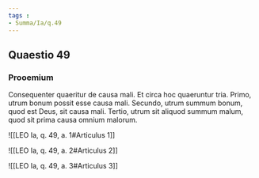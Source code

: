 ```yaml
---
tags : 
- Summa/Ia/q.49
---
```


## Quaestio 49

### Prooemium

Consequenter quaeritur de causa mali. Et circa hoc quaeruntur tria. Primo, utrum bonum possit esse causa mali. Secundo, utrum summum bonum, quod est Deus, sit causa mali. Tertio, utrum sit aliquod summum malum, quod sit prima causa omnium malorum.

![[LEO Ia, q. 49, a. 1#Articulus 1]]

![[LEO Ia, q. 49, a. 2#Articulus 2]]

![[LEO Ia, q. 49, a. 3#Articulus 3]]

